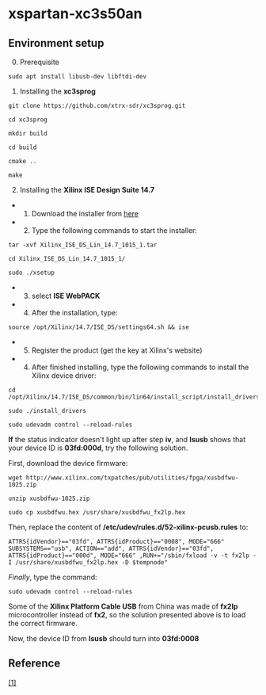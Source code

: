 # xspartan-xc3s50an

## Environment setup

0. Prerequisite

```
sudo apt install libusb-dev libftdi-dev
```

1. Installing the **xc3sprog**

```
git clone https://github.com/xtrx-sdr/xc3sprog.git

cd xc3sprog

mkdir build

cd build

cmake ..

make
```

2. Installing the **Xilinx ISE Design Suite 14.7**

* 1. Download the installer from [here](https://www.xilinx.com/support/download.html)

* 2. Type the following commands to start the installer:

```
tar -xvf Xilinx_ISE_DS_Lin_14.7_1015_1.tar

cd Xilinx_ISE_DS_Lin_14.7_1015_1/

sudo ./xsetup
```

* 3. select **ISE WebPACK**

* 4. After the installation, type:

```
source /opt/Xilinx/14.7/ISE_DS/settings64.sh && ise
```

* 5. Register the product (get the key at Xilinx's website)

* 4. After finished installing, type the following commands to install the Xilinx device driver:

```
cd /opt/Xilinx/14.7/ISE_DS/common/bin/lin64/install_script/install_drivers

sudo ./install_drivers

sudo udevadm control --reload-rules
```
**If** the status indicator doesn't light up after step **iv**, and **lsusb** shows that your device ID is **03fd:000d**, try the following solution.

First, download the device firmware:

```
wget http://www.xilinx.com/txpatches/pub/utilities/fpga/xusbdfwu-1025.zip

unzip xusbdfwu-1025.zip

sudo cp xusbdfwu.hex /usr/share/xusbdfwu_fx2lp.hex
```

Then, replace the content of **/etc/udev/rules.d/52-xilinx-pcusb.rules** to:

```
ATTRS{idVendor}=="03fd", ATTRS{idProduct}=="0008", MODE="666"
SUBSYSTEMS=="usb", ACTION=="add", ATTRS{idVendor}=="03fd", ATTRS{idProduct}=="000d", MODE="666" ,RUN+="/sbin/fxload -v -t fx2lp -I /usr/share/xusbdfwu_fx2lp.hex -D $tempnode"
```

*Finally*, type the command:

```
sudo udevadm control --reload-rules
```

Some of the **Xilinx Platform Cable USB** from China was made of **fx2lp** microcontroller instead of **fx2**, so the solution presented above is to load the correct firmware.

Now, the device ID from **lsusb** should turn into **03fd:0008**

## Reference

[[1]](https://isite.tw/2015/09/30/13717)
